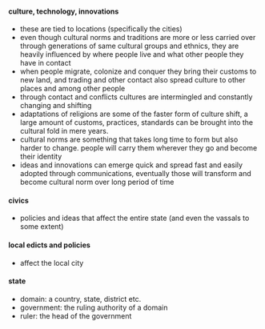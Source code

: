
#### culture, technology, innovations

- these are tied to locations (specifically the cities)
- even though cultural norms and traditions are more or less carried over through generations of same cultural groups and ethnics, they are heavily influenced by where people live and what other people they have in contact
- when people migrate, colonize and conquer they bring their customs to new land, and trading and other contact also spread culture to other places and among other people
- through contact and conflicts cultures are intermingled and constantly changing and shifting
- adaptations of religions are some of the faster form of culture shift, a large amount of customs, practices, standards can be brought into the cultural fold in mere years.
- cultural norms are something that takes long time to form but also harder to change. people will carry them wherever they go and become their identity
- ideas and innovations can emerge quick and spread fast and easily adopted through communications, eventually those will transform and become cultural norm over long period of time


#### civics

- policies and ideas that affect the entire state (and even the vassals to some extent)



#### local edicts and policies

- affect the local city


#### state

- domain: a country, state, district etc.
- government: the ruling authority of a domain
- ruler: the head of the government



